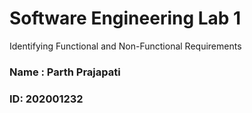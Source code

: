 # Software Engineering Lab 1
Identifying Functional and Non-Functional Requirements
### Name : Parth Prajapati
### ID: 202001232
